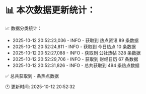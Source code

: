 📊 本次数据更新统计：
==========================

📈 数据分类统计：
- 2025-10-12 20:52:23,036 - INFO - 获取到 热点资讯 89 条数据
- 2025-10-12 20:52:24,811 - INFO - 获取到 今日热点 10 条数据
- 2025-10-12 20:52:27,088 - INFO - 获取到 公社热帖 328 条数据
- 2025-10-12 20:52:29,706 - INFO - 获取到 财经日历 67 条数据
- 2025-10-12 20:52:31,826 - INFO - 总共获取到 494 条热点数据

✅ 总共获取到 - 条热点数据

🕐 更新时间: 2025-10-12 20:52:32
